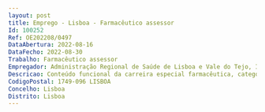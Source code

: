 ```yaml
--- 
layout: post
title: Emprego - Lisboa - Farmacêutico assessor
Id: 100252
Ref: OE202208/0497
DataAbertura: 2022-08-16
DataFecho: 2022-08-30
Trabalho: Farmacêutico assessor
Empregador: Administração Regional de Saúde de Lisboa e Vale do Tejo, I.P.
Descricao: Conteúdo funcional da carreira especial farmacêutica, categoria de farmacêutico assessor, de acordo com o estabelecido no artigo 9.º do Decreto Lei n.º 109 2017, de 30 de agosto.
CodigoPostal: 1749-096 LISBOA
Concelho: Lisboa
Distrito: Lisboa
--- 
```

